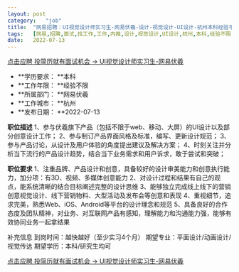 ```yaml
---
layout:	post
category:	"job"
title:	"网易招聘：UI视觉设计师实习生-网易伏羲-设计-视觉设计-UI设计-杭州本科经验不限"
tags:	[网易,招聘,面试,找工作,工作,内推,设计,视觉设计,UI设计,杭州,本科,经验不限]
date:	2022-07-13
---
```


[点击应聘 投简历就有面试机会 -> UI视觉设计师实习生-网易伏羲](http://mobile.bole.netease.com/bole/boleDetail?id=37612&employeeId=346f03c3cda5f04c&key=all)



- **学历要求： **本科
- **工作年限： **经验不限
- **所属部门： **网易伏羲
- **工作城市： **杭州
- **发布日期： **2022-07-13



**职位描述**
1、参与伏羲旗下产品（包括不限于web、移动、大屏）的UI设计以及部分创意设计工作；
2、参与制订产品界面风格及标准，编写、更新设计规范；
3、参与产品讨论，从设计及用户体验的角度提出建议及解决方案；
4、时刻关注并分析当下流行的产品设计趋势，结合当下业务需求和用户诉求，敢于尝试和突破；



**职位要求**
1、注重品牌、产品设计和创意，具备较好的设计审美能力和创意执行能力，加分项：有3D、视频、多媒体创意能力
2、对设计过程和结果有自己的观点，能系统清晰的结合目标阐述完整的设计思维
3、能够独立完成线上线下的营销创意视觉设计、线下营销物料、大型活动及发布会等创意和表现
4、重视细节，追求完美，熟悉Web、iOS、Android等平台的设计理念和规范
5、具备良好的合作态度及团队精神，对业务、对互联网产品有感知，理解能力和沟通能力强，能够有效协同业务一起拿结果

补充信息
到岗时间：越快越好（至少实习4个月）
期望专业：平面设计/动画设计/视觉传达
期望学历：本科/研究生均可



[点击应聘 投简历就有面试机会 -> UI视觉设计师实习生-网易伏羲](http://mobile.bole.netease.com/bole/boleDetail?id=37612&employeeId=346f03c3cda5f04c&key=all)